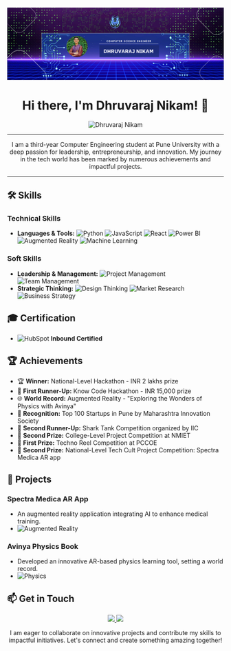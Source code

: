 ![logo](https://github.com/dhruvarajnikkam/Read-me-/blob/main/DHRUVARAJ%20NIKAM.png)
<h1 align="center">Hi there, I'm Dhruvaraj Nikam! 👋</h1>

<p align="center">
  <img src="https://user-images.githubusercontent.com/username/cover-image.png" alt="Dhruvaraj Nikam" />
</p>

---

<p align="center">
  I am a third-year Computer Engineering student at Pune University with a deep passion for leadership, entrepreneurship, and innovation. My journey in the tech world has been marked by numerous achievements and impactful projects.
</p>

---

## 🛠 Skills

### Technical Skills
- **Languages & Tools:**
  ![Python](https://img.shields.io/badge/-Python-3776AB?style=flat-square&logo=python&logoColor=white)
  ![JavaScript](https://img.shields.io/badge/-JavaScript-F7DF1E?style=flat-square&logo=javascript&logoColor=black)
  ![React](https://img.shields.io/badge/-React-61DAFB?style=flat-square&logo=react&logoColor=black)
  ![Power BI](https://img.shields.io/badge/-Power%20BI-F2C811?style=flat-square&logo=power-bi&logoColor=black)
  ![Augmented Reality](https://img.shields.io/badge/-Augmented%20Reality-FF6F00?style=flat-square&logo=augmented-reality&logoColor=white)
  ![Machine Learning](https://img.shields.io/badge/-Machine%20Learning-0078D4?style=flat-square&logo=machine-learning&logoColor=white)

### Soft Skills
- **Leadership & Management:**
  ![Project Management](https://img.shields.io/badge/-Project%20Management-28A745?style=flat-square&logo=project-management&logoColor=white)
  ![Team Management](https://img.shields.io/badge/-Team%20Management-17A2B8?style=flat-square&logo=team-management&logoColor=white)
- **Strategic Thinking:**
  ![Design Thinking](https://img.shields.io/badge/-Design%20Thinking-FF4500?style=flat-square&logo=design-thinking&logoColor=white)
  ![Market Research](https://img.shields.io/badge/-Market%20Research-FFC107?style=flat-square&logo=market-research&logoColor=black)
  ![Business Strategy](https://img.shields.io/badge/-Business%20Strategy-007BFF?style=flat-square&logo=business-strategy&logoColor=white)

## 🎓 Certification
- ![HubSpot](https://img.shields.io/badge/-HubSpot%20Academy-FC5429?style=flat-square&logo=hubspot&logoColor=white) **Inbound Certified**

## 🏆 Achievements
- 🏆 **Winner:** National-Level Hackathon - INR 2 lakhs prize
- 🥈 **First Runner-Up:** Know Code Hackathon - INR 15,000 prize
- 🌐 **World Record:** Augmented Reality - "Exploring the Wonders of Physics with Avinya"
- 🚀 **Recognition:** Top 100 Startups in Pune by Maharashtra Innovation Society
- 🦈 **Second Runner-Up:** Shark Tank Competition organized by IIC
- 🥈 **Second Prize:** College-Level Project Competition at NMIET
- 🏅 **First Prize:** Techno Reel Competition at PCCOE
- 🥈 **Second Prize:** National-Level Tech Cult Project Competition: Spectra Medica AR app

## 🚀 Projects

### Spectra Medica AR App
- An augmented reality application integrating AI to enhance medical training.
- ![Augmented Reality](https://img.shields.io/badge/-Augmented%20Reality-FF6F00?style=flat-square&logo=augmented-reality&logoColor=white)

### Avinya Physics Book
- Developed an innovative AR-based physics learning tool, setting a world record.
- ![Physics](https://img.shields.io/badge/-Physics-17A2B8?style=flat-square&logo=physics&logoColor=white)

## 📫 Get in Touch

<p align="center">
  <a href="https://www.linkedin.com/in/dhruvarajnikam/">
    <img src="https://img.shields.io/badge/-LinkedIn-0077B5?style=flat-square&logo=linkedin&logoColor=white" />
  </a>
  <a href="mailto:your.email@example.com">
    <img src="https://img.shields.io/badge/-Email-D14836?style=flat-square&logo=gmail&logoColor=white" />
  </a>
</p>

<p align="center">
  I am eager to collaborate on innovative projects and contribute my skills to impactful initiatives. Let's connect and create something amazing together!
</p>
